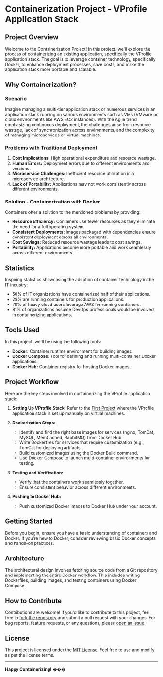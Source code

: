 # Containerization Project - VProfile Application Stack

## Project Overview

Welcome to the Containerization Project! In this project, we'll explore the process of containerizing an existing application, specifically the VProfile application stack. The goal is to leverage container technology, specifically Docker, to enhance deployment processes, save costs, and make the application stack more portable and scalable.

## Why Containerization?

### Scenario

Imagine managing a multi-tier application stack or numerous services in an application stack running on various environments such as VMs (VMware or cloud environments like AWS EC2 instances). With the Agile trend emphasizing continuous deployment, the challenges arise from resource wastage, lack of synchronization across environments, and the complexity of managing microservices on virtual machines.

### Problems with Traditional Deployment

1. **Cost Implications:** High operational expenditure and resource wastage.
2. **Human Errors:** Deployment errors due to different environments and versions.
3. **Microservice Challenges:** Inefficient resource utilization in a microservice architecture.
4. **Lack of Portability:** Applications may not work consistently across different environments.

### Solution - Containerization with Docker

Containers offer a solution to the mentioned problems by providing:

- **Resource Efficiency:** Containers use fewer resources as they eliminate the need for a full operating system.
- **Consistent Deployments:** Images packaged with dependencies ensure consistent deployment across all environments.
- **Cost Savings:** Reduced resource wastage leads to cost savings.
- **Portability:** Applications become more portable and work seamlessly across different environments.

## Statistics

Inspiring statistics showcasing the adoption of container technology in the IT industry:

- 50% of IT organizations have containerized half of their applications.
- 29% are running containers for production applications.
- 78% of heavy cloud users leverage AWS for running containers.
- 81% of organizations assume DevOps professionals would be involved in containerizing applications.

## Tools Used

In this project, we'll be using the following tools:

- **Docker:** Container runtime environment for building images.
- **Docker Compose:** Tool for defining and running multi-container Docker applications.
- **Docker Hub:** Container registry for hosting Docker images.

## Project Workflow

Here are the key steps involved in containerizing the VProfile application stack:

1. **Setting Up VProfile Stack:** Refer to the [First Project](#) where the VProfile application stack is set up manually on virtual machines.

2. **Dockerization Steps:**
   - Identify and find the right base images for services (nginx, TomCat, MySQL, MemCached, RabbitMQ) from Docker Hub.
   - Write Dockerfiles for services that require customization (e.g., TomCat for deploying artifacts).
   - Build customized images using the Docker Build command.
   - Use Docker Compose to launch multi-container environments for testing.

3. **Testing and Verification:**
   - Verify that the containers work seamlessly together.
   - Ensure consistent behavior across different environments.

4. **Pushing to Docker Hub:**
   - Push customized Docker images to Docker Hub under your account.

## Getting Started

Before you begin, ensure you have a basic understanding of containers and Docker. If you're new to Docker, consider reviewing basic Docker concepts and hands-on practices.

## Architecture

The architectural design involves fetching source code from a Git repository and implementing the entire Docker workflow. This includes writing Dockerfiles, building images, and testing containers using Docker Compose.

## How to Contribute

Contributions are welcome! If you'd like to contribute to this project, feel free to [fork the repository](#) and submit a pull request with your changes. For bug reports, feature requests, or any questions, please [open an issue](#).

## License

This project is licensed under the [MIT License](#). Feel free to use and modify as per the license terms.

---

**Happy Containerizing!** ���

